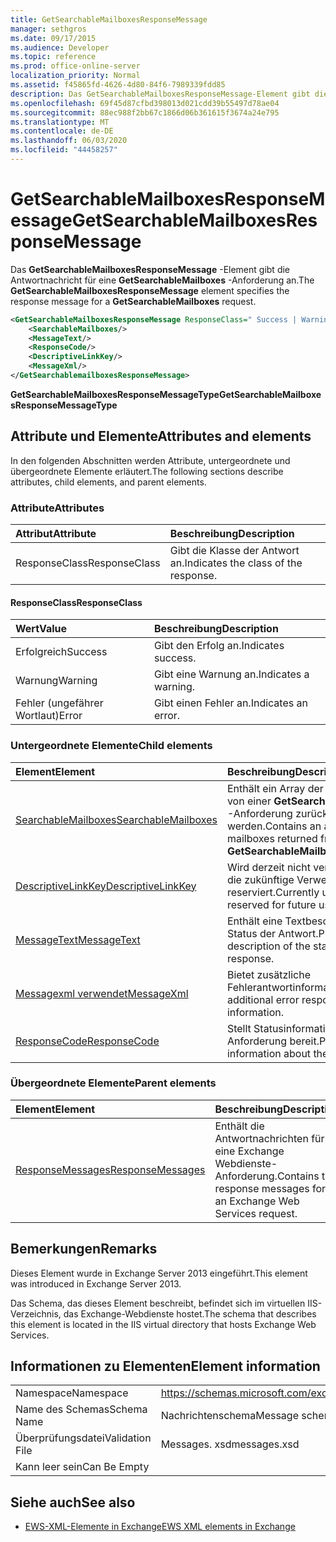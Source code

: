 ```yaml
---
title: GetSearchableMailboxesResponseMessage
manager: sethgros
ms.date: 09/17/2015
ms.audience: Developer
ms.topic: reference
ms.prod: office-online-server
localization_priority: Normal
ms.assetid: f45865fd-4626-4d80-84f6-7989339fdd85
description: Das GetSearchableMailboxesResponseMessage-Element gibt die Antwortnachricht für eine GetSearchableMailboxes-Anforderung an.
ms.openlocfilehash: 69f45d87cfbd398013d021cdd39b55497d78ae04
ms.sourcegitcommit: 88ec988f2bb67c1866d06b361615f3674a24e795
ms.translationtype: MT
ms.contentlocale: de-DE
ms.lasthandoff: 06/03/2020
ms.locfileid: "44458257"
---
```

# <a name="getsearchablemailboxesresponsemessage"></a><span data-ttu-id="aa21e-103">GetSearchableMailboxesResponseMessage</span><span class="sxs-lookup"><span data-stu-id="aa21e-103">GetSearchableMailboxesResponseMessage</span></span>

<span data-ttu-id="aa21e-104">Das **GetSearchableMailboxesResponseMessage** -Element gibt die Antwortnachricht für eine **GetSearchableMailboxes** -Anforderung an.</span><span class="sxs-lookup"><span data-stu-id="aa21e-104">The **GetSearchableMailboxesResponseMessage** element specifies the response message for a **GetSearchableMailboxes** request.</span></span> 
  
```XML
<GetSearchableMailboxesResponseMessage ResponseClass=" Success | Warning | Error ">
    <SearchableMailboxes/>
    <MessageText/>
    <ResponseCode/>
    <DescriptiveLinkKey/>
    <MessageXml/>
</GetSearchablemailboxesResponseMessage>
```

 <span data-ttu-id="aa21e-105">**GetSearchableMailboxesResponseMessageType**</span><span class="sxs-lookup"><span data-stu-id="aa21e-105">**GetSearchableMailboxesResponseMessageType**</span></span>
## <a name="attributes-and-elements"></a><span data-ttu-id="aa21e-106">Attribute und Elemente</span><span class="sxs-lookup"><span data-stu-id="aa21e-106">Attributes and elements</span></span>

<span data-ttu-id="aa21e-107">In den folgenden Abschnitten werden Attribute, untergeordnete und übergeordnete Elemente erläutert.</span><span class="sxs-lookup"><span data-stu-id="aa21e-107">The following sections describe attributes, child elements, and parent elements.</span></span>
  
### <a name="attributes"></a><span data-ttu-id="aa21e-108">Attribute</span><span class="sxs-lookup"><span data-stu-id="aa21e-108">Attributes</span></span>

|<span data-ttu-id="aa21e-109">**Attribut**</span><span class="sxs-lookup"><span data-stu-id="aa21e-109">**Attribute**</span></span>|<span data-ttu-id="aa21e-110">**Beschreibung**</span><span class="sxs-lookup"><span data-stu-id="aa21e-110">**Description**</span></span>|
|:-----|:-----|
|<span data-ttu-id="aa21e-111">ResponseClass</span><span class="sxs-lookup"><span data-stu-id="aa21e-111">ResponseClass</span></span>  <br/> |<span data-ttu-id="aa21e-112">Gibt die Klasse der Antwort an.</span><span class="sxs-lookup"><span data-stu-id="aa21e-112">Indicates the class of the response.</span></span>  <br/> |
   
#### <a name="responseclass"></a><span data-ttu-id="aa21e-113">ResponseClass</span><span class="sxs-lookup"><span data-stu-id="aa21e-113">ResponseClass</span></span>

|<span data-ttu-id="aa21e-114">**Wert**</span><span class="sxs-lookup"><span data-stu-id="aa21e-114">**Value**</span></span>|<span data-ttu-id="aa21e-115">**Beschreibung**</span><span class="sxs-lookup"><span data-stu-id="aa21e-115">**Description**</span></span>|
|:-----|:-----|
|<span data-ttu-id="aa21e-116">Erfolgreich</span><span class="sxs-lookup"><span data-stu-id="aa21e-116">Success</span></span>  <br/> |<span data-ttu-id="aa21e-117">Gibt den Erfolg an.</span><span class="sxs-lookup"><span data-stu-id="aa21e-117">Indicates success.</span></span>  <br/> |
|<span data-ttu-id="aa21e-118">Warnung</span><span class="sxs-lookup"><span data-stu-id="aa21e-118">Warning</span></span>  <br/> |<span data-ttu-id="aa21e-119">Gibt eine Warnung an.</span><span class="sxs-lookup"><span data-stu-id="aa21e-119">Indicates a warning.</span></span>  <br/> |
|<span data-ttu-id="aa21e-120">Fehler (ungefährer Wortlaut)</span><span class="sxs-lookup"><span data-stu-id="aa21e-120">Error</span></span>  <br/> |<span data-ttu-id="aa21e-121">Gibt einen Fehler an.</span><span class="sxs-lookup"><span data-stu-id="aa21e-121">Indicates an error.</span></span>  <br/> |
   
### <a name="child-elements"></a><span data-ttu-id="aa21e-122">Untergeordnete Elemente</span><span class="sxs-lookup"><span data-stu-id="aa21e-122">Child elements</span></span>

|<span data-ttu-id="aa21e-123">**Element**</span><span class="sxs-lookup"><span data-stu-id="aa21e-123">**Element**</span></span>|<span data-ttu-id="aa21e-124">**Beschreibung**</span><span class="sxs-lookup"><span data-stu-id="aa21e-124">**Description**</span></span>|
|:-----|:-----|
|[<span data-ttu-id="aa21e-125">SearchableMailboxes</span><span class="sxs-lookup"><span data-stu-id="aa21e-125">SearchableMailboxes</span></span>](searchablemailboxes.md) <br/> |<span data-ttu-id="aa21e-126">Enthält ein Array der Postfächer, die von einer **GetSearchableMailboxes** -Anforderung zurückgegeben werden.</span><span class="sxs-lookup"><span data-stu-id="aa21e-126">Contains an array of the mailboxes returned from a **GetSearchableMailboxes** request.</span></span>  <br/> |
|[<span data-ttu-id="aa21e-127">DescriptiveLinkKey</span><span class="sxs-lookup"><span data-stu-id="aa21e-127">DescriptiveLinkKey</span></span>](descriptivelinkkey.md) <br/> |<span data-ttu-id="aa21e-128">Wird derzeit nicht verwendet und für die zukünftige Verwendung reserviert.</span><span class="sxs-lookup"><span data-stu-id="aa21e-128">Currently unused and reserved for future use.</span></span>  <br/> |
|[<span data-ttu-id="aa21e-129">MessageText</span><span class="sxs-lookup"><span data-stu-id="aa21e-129">MessageText</span></span>](messagetext.md) <br/> |<span data-ttu-id="aa21e-130">Enthält eine Textbeschreibung des Status der Antwort.</span><span class="sxs-lookup"><span data-stu-id="aa21e-130">Provides a text description of the status of the response.</span></span>  <br/> |
|[<span data-ttu-id="aa21e-131">Messagexml verwendet</span><span class="sxs-lookup"><span data-stu-id="aa21e-131">MessageXml</span></span>](messagexml.md) <br/> |<span data-ttu-id="aa21e-132">Bietet zusätzliche Fehlerantwortinformationen.</span><span class="sxs-lookup"><span data-stu-id="aa21e-132">Provides additional error response information.</span></span>  <br/> |
|[<span data-ttu-id="aa21e-133">ResponseCode</span><span class="sxs-lookup"><span data-stu-id="aa21e-133">ResponseCode</span></span>](responsecode.md) <br/> |<span data-ttu-id="aa21e-134">Stellt Statusinformationen zur Anforderung bereit.</span><span class="sxs-lookup"><span data-stu-id="aa21e-134">Provides status information about the request.</span></span>  <br/> |
   
### <a name="parent-elements"></a><span data-ttu-id="aa21e-135">Übergeordnete Elemente</span><span class="sxs-lookup"><span data-stu-id="aa21e-135">Parent elements</span></span>

|<span data-ttu-id="aa21e-136">**Element**</span><span class="sxs-lookup"><span data-stu-id="aa21e-136">**Element**</span></span>|<span data-ttu-id="aa21e-137">**Beschreibung**</span><span class="sxs-lookup"><span data-stu-id="aa21e-137">**Description**</span></span>|
|:-----|:-----|
|[<span data-ttu-id="aa21e-138">ResponseMessages</span><span class="sxs-lookup"><span data-stu-id="aa21e-138">ResponseMessages</span></span>](responsemessages.md) <br/> |<span data-ttu-id="aa21e-139">Enthält die Antwortnachrichten für eine Exchange Webdienste-Anforderung.</span><span class="sxs-lookup"><span data-stu-id="aa21e-139">Contains the response messages for an Exchange Web Services request.</span></span>  <br/> |
   
## <a name="remarks"></a><span data-ttu-id="aa21e-140">Bemerkungen</span><span class="sxs-lookup"><span data-stu-id="aa21e-140">Remarks</span></span>

<span data-ttu-id="aa21e-141">Dieses Element wurde in Exchange Server 2013 eingeführt.</span><span class="sxs-lookup"><span data-stu-id="aa21e-141">This element was introduced in Exchange Server 2013.</span></span>
  
<span data-ttu-id="aa21e-142">Das Schema, das dieses Element beschreibt, befindet sich im virtuellen IIS-Verzeichnis, das Exchange-Webdienste hostet.</span><span class="sxs-lookup"><span data-stu-id="aa21e-142">The schema that describes this element is located in the IIS virtual directory that hosts Exchange Web Services.</span></span>
  
## <a name="element-information"></a><span data-ttu-id="aa21e-143">Informationen zu Elementen</span><span class="sxs-lookup"><span data-stu-id="aa21e-143">Element information</span></span>

|||
|:-----|:-----|
|<span data-ttu-id="aa21e-144">Namespace</span><span class="sxs-lookup"><span data-stu-id="aa21e-144">Namespace</span></span>  <br/> |https://schemas.microsoft.com/exchange/services/2006/messages  <br/> |
|<span data-ttu-id="aa21e-145">Name des Schemas</span><span class="sxs-lookup"><span data-stu-id="aa21e-145">Schema Name</span></span>  <br/> |<span data-ttu-id="aa21e-146">Nachrichtenschema</span><span class="sxs-lookup"><span data-stu-id="aa21e-146">Message schema</span></span>  <br/> |
|<span data-ttu-id="aa21e-147">Überprüfungsdatei</span><span class="sxs-lookup"><span data-stu-id="aa21e-147">Validation File</span></span>  <br/> |<span data-ttu-id="aa21e-148">Messages. xsd</span><span class="sxs-lookup"><span data-stu-id="aa21e-148">messages.xsd</span></span>  <br/> |
|<span data-ttu-id="aa21e-149">Kann leer sein</span><span class="sxs-lookup"><span data-stu-id="aa21e-149">Can Be Empty</span></span>  <br/> ||
   
## <a name="see-also"></a><span data-ttu-id="aa21e-150">Siehe auch</span><span class="sxs-lookup"><span data-stu-id="aa21e-150">See also</span></span>



- [<span data-ttu-id="aa21e-151">EWS-XML-Elemente in Exchange</span><span class="sxs-lookup"><span data-stu-id="aa21e-151">EWS XML elements in Exchange</span></span>](ews-xml-elements-in-exchange.md)

